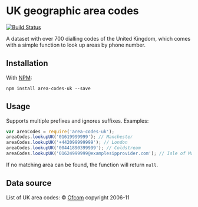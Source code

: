 # UK geographic area codes

[![Build Status](https://travis-ci.org/CloudUnder/area-codes-uk.svg?branch=master)](https://travis-ci.org/CloudUnder/area-codes-uk)

A dataset with over 700 dialling codes of the United Kingdom, which comes
with a simple function to look up areas by phone number.

## Installation

With [NPM](https://www.npmjs.com/package/area-codes-uk):

```
npm install area-codes-uk --save
```

## Usage

Supports multiple prefixes and ignores suffixes. Examples:

```javascript
var areaCodes = require('area-codes-uk');
areaCodes.lookupUK('01619999999'); // Manchester
areaCodes.lookupUK('+442099999999'); // London
areaCodes.lookupUK('00441890399999'); // Coldstream
areaCodes.lookupUK('01624999999@examplesipprovider.com'); // Isle of Man
```

If no matching area can be found, the function will return `null`.

## Data source

List of UK area codes: © [Ofcom](http://consumers.ofcom.org.uk/phone/numbering/telephone-area-codes-tool/) copyright 2006-11
